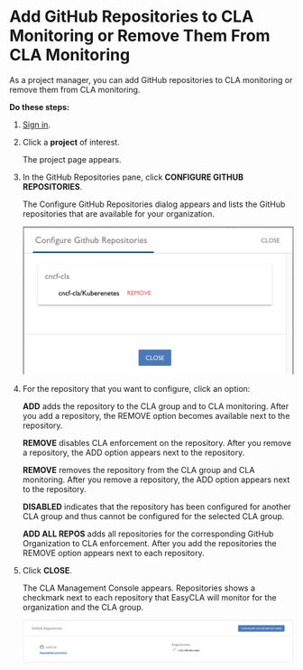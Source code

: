 # Add GitHub Repositories to CLA Monitoring or Remove Them From CLA Monitoring

As a project manager, you can add GitHub repositories to CLA monitoring or remove them from CLA monitoring.

**Do these steps:**

1. [Sign in](sign-in-to-the-cla-management-console.md).
2. Click a **project** of interest.

   The project page appears.

3. In the GitHub Repositories pane, click **CONFIGURE GITHUB REPOSITORIES**.

   The Configure GitHub Repositories dialog appears and lists the GitHub repositories that are available for your organization.

   ![CLA Configure GitHub Repositories](../../.gitbook/assets/cla-configure-github-repositories.png)

4. For the repository that you want to configure, click an option:

   **ADD** adds the repository to the CLA group and to CLA monitoring. After you add a repository, the REMOVE option becomes available next to the repository.

   **REMOVE** disables CLA enforcement on the repository. After you remove a repository, the ADD option appears next to the repository.

   **REMOVE** removes the repository from the CLA group and CLA monitoring. After you remove a repository, the ADD option appears next to the repository.

   **DISABLED** indicates that the repository has been configured for another CLA group and thus cannot be configured for the selected CLA group.

   **ADD ALL REPOS** adds all repositories for the corresponding GitHub Organization to CLA enforcement. After you add the repositories the REMOVE option appears next to each repository.

5. Click **CLOSE**.

   The CLA Management Console appears. Repositories shows a checkmark next to each repository that EasyCLA will monitor for the organization and the CLA group.

   ![CLA GitHub Repositories](../../.gitbook/assets/cla-github-repositories.png)

